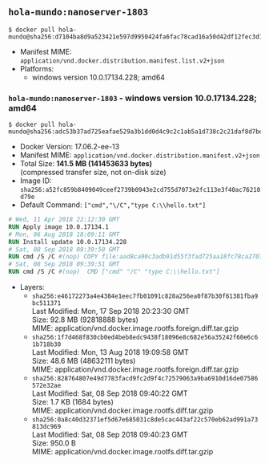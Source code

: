 ## `hola-mundo:nanoserver-1803`

```console
$ docker pull hola-mundo@sha256:d7104ba8d9a523421e597d9950424fa6fac78cad16a50d42df12fec3d1c22504
```

-	Manifest MIME: `application/vnd.docker.distribution.manifest.list.v2+json`
-	Platforms:
	-	windows version 10.0.17134.228; amd64

### `hola-mundo:nanoserver-1803` - windows version 10.0.17134.228; amd64

```console
$ docker pull hola-mundo@sha256:adc53b37ad725eafae529a3b1dd0d4c9c2c1ab5a1d738c2c21daf8d7be2a38fe
```

-	Docker Version: 17.06.2-ee-13
-	Manifest MIME: `application/vnd.docker.distribution.manifest.v2+json`
-	Total Size: **141.5 MB (141453633 bytes)**  
	(compressed transfer size, not on-disk size)
-	Image ID: `sha256:a52fc859b8409049ceef2739b0943e2cd755d7073e2fc113e3f40ac76210d79e`
-	Default Command: `["cmd","\/C","type C:\\hello.txt"]`

```dockerfile
# Wed, 11 Apr 2018 22:12:30 GMT
RUN Apply image 10.0.17134.1
# Mon, 06 Aug 2018 18:09:11 GMT
RUN Install update 10.0.17134.228
# Sat, 08 Sep 2018 09:39:50 GMT
RUN cmd /S /C #(nop) COPY file:aad8ca90c3adb91d55f3fad725aa18fc78ca270799d273e63829ff03ae5dc36b in C: 
# Sat, 08 Sep 2018 09:39:51 GMT
RUN cmd /S /C #(nop)  CMD ["cmd" "/C" "type C:\\hello.txt"]
```

-	Layers:
	-	`sha256:e46172273a4e4384e1eec7fb01091c828a256ea0f87b30f61381fba9bc511371`  
		Last Modified: Mon, 17 Sep 2018 20:23:30 GMT  
		Size: 92.8 MB (92818888 bytes)  
		MIME: application/vnd.docker.image.rootfs.foreign.diff.tar.gzip
	-	`sha256:1f7d468f830cb0ed4beb8edc9438f18096e8c682e56a35242f60e6c61b718b30`  
		Last Modified: Mon, 13 Aug 2018 19:09:58 GMT  
		Size: 48.6 MB (48632111 bytes)  
		MIME: application/vnd.docker.image.rootfs.foreign.diff.tar.gzip
	-	`sha256:828764807e49d7783facd9fc2d9f4c72579063a9ba6910d16de07586572e32ae`  
		Last Modified: Sat, 08 Sep 2018 09:40:22 GMT  
		Size: 1.7 KB (1684 bytes)  
		MIME: application/vnd.docker.image.rootfs.diff.tar.gzip
	-	`sha256:0a8c40d32371ef5d67e685031c8de5cac443af22c570eb62ad991a73813dc969`  
		Last Modified: Sat, 08 Sep 2018 09:40:23 GMT  
		Size: 950.0 B  
		MIME: application/vnd.docker.image.rootfs.diff.tar.gzip
